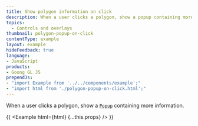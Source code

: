 ```yaml
---
title: Show polygon information on click
description: When a user clicks a polygon, show a popup containing more information.
topics:
  - Controls and overlays
thumbnail: polygon-popup-on-click
contentType: example
layout: example
hideFeedback: true
language:
- JavaScript
products:
- Goong GL JS
prependJs:
- "import Example from '../../components/example';"
- "import html from './polygon-popup-on-click.html';"
---
```


When a user clicks a polygon, show a [`Popup`](https://docs.goong.io/goong-js-docs/goong-js-docs/api/markers/#popup) containing more information.

{{ <Example html={html} {...this.props} /> }}
